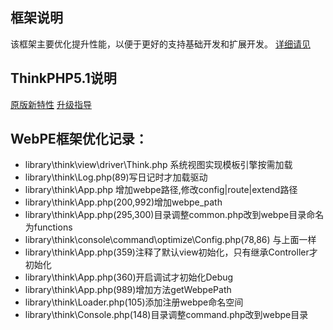 
## 框架说明
该框架主要优化提升性能，以便于更好的支持基础开发和扩展开发。
[详细请见](http://www.webpe.cn)


## ThinkPHP5.1说明
[原版新特性](https://www.kancloud.cn/thinkphp/thinkphp5_new_features/317739)
[升级指导](https://www.kancloud.cn/thinkphp/thinkphp5_new_features/317742)


## WebPE框架优化记录：
+ library\think\view\driver\Think.php 系统视图实现模板引擎按需加载
+ library\think\Log.php(89)写日记时才加载驱动
+ library\think\App.php 增加webpe路径,修改config|route|extend路径
+ library\think\App.php(200,992)增加webpe_path
+ library\think\App.php(295,300)目录调整common.php改到webpe目录命名为functions
+ library\think\console\command\optimize\Config.php(78,86) 与上面一样
+ library\think\App.php(359)注释了默认view初始化，只有继承Controller才初始化
+ library\think\App.php(360)开启调试才初始化Debug
+ library\think\App.php(989)增加方法getWebpePath
+ library\think\Loader.php(105)添加注册webpe命名空间
+ library\think\Console.php(148)目录调整command.php改到webpe目录
